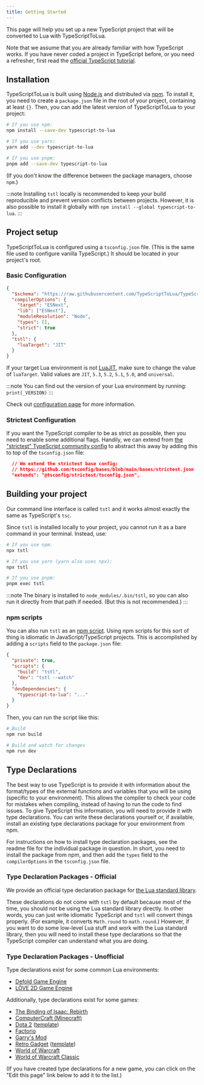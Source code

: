 ```yaml
---
title: Getting Started
---
```


This page will help you set up a new TypeScript project that will be converted to Lua with TypeScriptToLua.

Note that we assume that you are already familiar with how TypeScript works. If you have never coded a project in TypeScript before, or you need a refresher, first read the [official TypeScript tutorial](https://www.typescriptlang.org/docs/handbook/typescript-in-5-minutes.html).

## Installation

TypeScriptToLua is built using [Node.js](https://nodejs.org/) and distributed via [npm](https://www.npmjs.com/). To install it, you need to create a `package.json` file in the root of your project, containing at least `{}`. Then, you can add the latest version of TypeScriptToLua to your project:

```bash
# If you use npm:
npm install --save-dev typescript-to-lua

# If you use yarn:
yarn add --dev typescript-to-lua

# If you use pnpm:
pnpm add --save-dev typescript-to-lua
```

(If you don't know the difference between the package managers, choose `npm`.)

:::note
Installing `tstl` locally is recommended to keep your build reproducible and prevent version conflicts between projects. However, it is also possible to install it globally with `npm install --global typescript-to-lua`.
:::

## Project setup

TypeScriptToLua is configured using a `tsconfig.json` file. (This is the same file used to configure vanilla TypeScript.) It should be located in your project's root.

### Basic Configuration

```json title=tsconfig.json
{
  "$schema": "https://raw.githubusercontent.com/TypeScriptToLua/TypeScriptToLua/master/tsconfig-schema.json",
  "compilerOptions": {
    "target": "ESNext",
    "lib": ["ESNext"],
    "moduleResolution": "Node",
    "types": [],
    "strict": true
  },
  "tstl": {
    "luaTarget": "JIT"
  }
}
```

If your target Lua environment is not [LuaJIT](https://luajit.org/), make sure to change the value of `luaTarget`. Valid values are `JIT`, `5.3`, `5.2`, `5.1`, `5.0`, and `universal`.

:::note
You can find out the version of your Lua environment by running: `print(_VERSION)`
:::

Check out [configuration page](configuration.md) for more information.

### Strictest Configuration

If you want the TypeScript compiler to be as strict as possible, then you need to enable some additional flags. Handily, we can extend from [the "strictest" TypeScript community config](https://github.com/tsconfig/bases/blob/main/bases/strictest.json) to abstract this away by adding this to top of the `tsconfig.json` file:

```json
  // We extend the strictest base config:
  // https://github.com/tsconfig/bases/blob/main/bases/strictest.json
  "extends": "@tsconfig/strictest/tsconfig.json",
```

## Building your project

Our command line interface is called `tstl` and it works almost exactly the same as TypeScript's `tsc`.

Since `tstl` is installed locally to your project, you cannot run it as a bare command in your terminal. Instead, use:

```bash
# If you use npm:
npx tstl

# If you use yarn (yarn also uses npx):
npx tstl

# If you use pnpm:
pnpm exec tstl
```

:::note
The binary is installed to `node_modules/.bin/tstl`, so you can also run it directly from that path if needed. (But this is not recommended.)
:::

### npm scripts

You can also run `tstl` as an [npm script](https://docs.npmjs.com/misc/scripts). Using npm scripts for this sort of thing is idiomatic in JavaScript/TypeScript projects. This is accomplished by adding a `scripts` field to the `package.json` file:

```json title=package.json
{
  "private": true,
  "scripts": {
    "build": "tstl",
    "dev": "tstl --watch"
  },
  "devDependencies": {
    "typescript-to-lua": "..."
  }
}
```

Then, you can run the script like this:

```bash
# Build
npm run build

# Build and watch for changes
npm run dev
```

## Type Declarations

The best way to use TypeScript is to provide it with information about the format/types of the external functions and variables that you will be using (specific to your environment). This allows the compiler to check your code for mistakes when compiling, instead of having to run the code to find issues. To give TypeScript this information, you will need to provide it with type declarations. You can write these declarations yourself or, if available, install an existing type declarations package for your environment from npm.

For instructions on how to install type declaration packages, see the readme file for the individual package in question. In short, you need to install the package from npm, and then add the `types` field to the `compilerOptions` in the `tsconfig.json` file.

### Type Declaration Packages - Official

We provide an official type declaration package for [the Lua standard library](https://github.com/TypeScriptToLua/lua-types).

These declarations do not come with `tstl` by default because most of the time, you should not be using the Lua standard library directly. In other words, you can just write idiomatic TypeScript and `tstl` will convert things properly. (For example, it converts `Math.round` to `math.round`.) However, if you want to do some low-level Lua stuff and work with the Lua standard library, then you will need to install these type declarations so that the TypeScript compiler can understand what you are doing.

### Type Declaration Packages - Unofficial

Type declarations exist for some common Lua environments:

- [Defold Game Engine](https://github.com/ts-defold/types)
- [LÖVE 2D Game Engine](https://github.com/hazzard993/love-typescript-definitions)

Additionally, type declarations exist for some games:

- [The Binding of Isaac: Rebirth](https://isaacscript.github.io)
- [ComputerCraft (Minecraft)](https://github.com/MCJack123/cc-tstl-template)
- [Dota 2](https://github.com/ModDota/API/tree/master/declarations/server) ([template](https://github.com/ModDota/TypeScriptAddonTemplate))
- [Factorio](https://github.com/GlassBricks/typed-factorio)
- [Garry's Mod](https://github.com/lolleko/gmod-typescript)
- [Retro Gadget](https://github.com/DarkMio/retro-gadgets-typedefs) ([template](https://github.com/DarkMio/retro-gadgets-template))
- [World of Warcraft](https://github.com/wartoshika/wow-declarations)
- [World of Warcraft Classic](https://github.com/wartoshika/wow-classic-declarations)

(If you have created type declarations for a new game, you can click on the "Edit this page" link below to add it to the list.)

